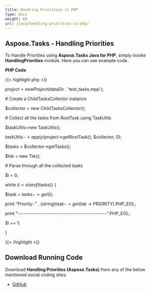```yaml
---
title: Handling Priorities in PHP
type: docs
weight: 60
url: /java/handling-priorities-in-php/
---
```


## **Aspose.Tasks - Handling Priorities**
To Handle Priorities using **Aspose.Tasks Java for PHP**, simply invoke **HandlingPriorities** module. Here you can see example code.

**PHP Code**

{{< highlight php >}}



$project = new Project($dataDir . 'test_tasks.mpp');

\# Create a ChildTasksCollector instance

$collector = new ChildTasksCollector();

\# Collect all the tasks from RootTask using TaskUtils

$taskUtils=new TaskUtils();

$taskUtils->apply($project->getRootTask(), $collector, 0);

$tasks = $collector->getTasks();

$tsk = new Tsk();

\# Parse through all the collected tasks

$i = 0;

while ($i < sizeof($tasks)) {

$task = $tasks -> get($i);

print "Priority: " . (string)$task -> get($tsk -> PRIORITY).PHP_EOL;

print "---------------------------------------------".PHP_EOL;

$i += 1;

}

{{< /highlight >}}
## **Download Running Code**
Download **Handling Priorities (Aspose.Tasks)** from any of the below mentioned social coding sites:

- [GitHub](https://github.com/aspose-tasks/Aspose.Tasks-for-Java/blob/master/Plugins/Aspose_Tasks_Java_for_PHP/src/aspose/tasks/WorkingWithTasks/HandlingPriorities.php)
